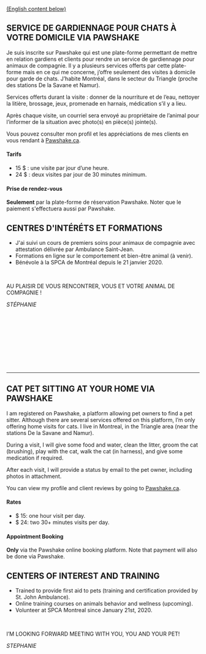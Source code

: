 [(English content below)](#english-content)

## SERVICE DE GARDIENNAGE POUR CHATS À VOTRE DOMICILE VIA PAWSHAKE
Je suis inscrite sur Pawshake qui est une plate-forme permettant de mettre en relation gardiens et clients pour rendre un service de gardiennage pour animaux de compagnie. Il y a plusieurs services offerts par cette plate-forme mais en ce qui me concerne, j’offre seulement des visites à domicile pour garde de chats. J’habite Montréal, dans le secteur du Triangle (proche des stations De la Savane et Namur).

Services offerts durant la visite : donner de la nourriture et de l’eau, nettoyer la litière, brossage, jeux, promenade en harnais, médication s’il y a lieu.

Après chaque visite, un courriel sera envoyé au propriétaire de l’animal pour l’informer de la situation avec photo(s) en pièce(s) jointe(s).

Vous pouvez consulter mon profil et les appréciations de mes clients en vous rendant à [Pawshake.ca](https://fr.pawshake.ca/garde-animaux/montreal-qc/miaouuuuuuuuuu-3785857).

#### Tarifs	 
* 15 $ : une visite par jour d’une heure.
* 24 $ : deux visites par jour de 30 minutes minimum.

#### Prise de rendez-vous 
**Seulement** par la plate-forme de réservation Pawshake. Noter que le paiement s'effectuera aussi par Pawshake.

## CENTRES D'INTÉRÉTS ET FORMATIONS
* J'ai suivi un cours de premiers soins pour animaux de compagnie avec attestation délivrée par Ambulance Saint-Jean.
* Formations en ligne sur le comportement et bien-être animal (à venir).
* Bénévole à la SPCA de Montréal depuis le 21 janvier 2020.

&nbsp;

AU PLAISIR DE VOUS RENCONTRER, VOUS ET VOTRE ANIMAL DE COMPAGNIE !

*STÉPHANIE*

&nbsp;

&nbsp;

&nbsp;

&nbsp;

&nbsp;

<hr/>

<a name="english-content"></a>

## CAT PET SITTING AT YOUR HOME VIA PAWSHAKE
I am registered on Pawshake, a platform allowing pet owners to find a pet sitter. Although there are several services offered on this platform, I’m only offering home visits for cats. I live in Montreal, in the Triangle area (near the stations De la Savane and Namur).

During a visit, I will give some food and water, clean the litter, groom the cat (brushing), play with the cat, walk the cat (in harness), and give some medication if required.

After each visit, I will provide a status by email to the pet owner, including photos in attachment.

You can view my profile and client reviews by going to [Pawshake.ca](https://en.pawshake.ca/petsitters/montreal-qc/miaouuuuuuuuuu-3785857).

#### Rates
* $ 15: one hour visit per day.
* $ 24: two 30+ minutes visits per day.

#### Appointment Booking
**Only** via the Pawshake online booking platform. Note that payment will also be done via Pawshake.

## CENTERS OF INTEREST AND TRAINING
* Trained to provide first aid to pets (training and certification provided by St. John Ambulance).
* Online training courses on animals behavior and wellness (upcoming).
* Volunteer at SPCA Montreal since January 21st, 2020.

&nbsp;

I’M LOOKING FORWARD MEETING WITH YOU, YOU AND YOUR PET!

*STEPHANIE*
